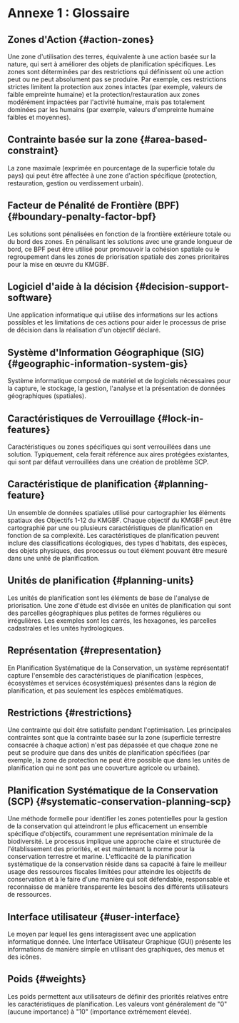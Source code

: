 # Annexe 1 : Glossaire

## Zones d'Action {#action-zones}

Une zone d'utilisation des terres, équivalente à une action basée sur la nature, qui sert à améliorer des objets de planification spécifiques. Les zones sont déterminées par des restrictions qui définissent où une action peut ou ne peut absolument pas se produire. Par exemple, ces restrictions strictes limitent la protection aux zones intactes (par exemple, valeurs de faible empreinte humaine) et la protection/restauration aux zones modérément impactées par l'activité humaine, mais pas totalement dominées par les humains (par exemple, valeurs d'empreinte humaine faibles et moyennes).

## Contrainte basée sur la zone {#area-based-constraint}

La zone maximale (exprimée en pourcentage de la superficie totale du pays) qui peut être affectée à une zone d'action spécifique (protection, restauration, gestion ou verdissement urbain).

## Facteur de Pénalité de Frontière (BPF) {#boundary-penalty-factor-bpf}

Les solutions sont pénalisées en fonction de la frontière extérieure totale ou du bord des zones. En pénalisant les solutions avec une grande longueur de bord, ce BPF peut être utilisé pour promouvoir la cohésion spatiale ou le regroupement dans les zones de priorisation spatiale des zones prioritaires pour la mise en œuvre du KMGBF.

## Logiciel d'aide à la décision {#decision-support-software}

Une application informatique qui utilise des informations sur les actions possibles et les limitations de ces actions pour aider le processus de prise de décision dans la réalisation d'un objectif déclaré.

## Système d'Information Géographique (SIG) {#geographic-information-system-gis}

Système informatique composé de matériel et de logiciels nécessaires pour la capture, le stockage, la gestion, l'analyse et la présentation de données géographiques (spatiales).

## Caractéristiques de Verrouillage {#lock-in-features}

Caractéristiques ou zones spécifiques qui sont verrouillées dans une solution. Typiquement, cela ferait référence aux aires protégées existantes, qui sont par défaut verrouillées dans une création de problème SCP.

## Caractéristique de planification {#planning-feature}

Un ensemble de données spatiales utilisé pour cartographier les éléments spatiaux des Objectifs 1-12 du KMGBF. Chaque objectif du KMGBF peut être cartographié par une ou plusieurs caractéristiques de planification en fonction de sa complexité. Les caractéristiques de planification peuvent inclure des classifications écologiques, des types d'habitats, des espèces, des objets physiques, des processus ou tout élément pouvant être mesuré dans une unité de planification.

## Unités de planification {#planning-units}

Les unités de planification sont les éléments de base de l'analyse de priorisation. Une zone d'étude est divisée en unités de planification qui sont des parcelles géographiques plus petites de formes régulières ou irrégulières. Les exemples sont les carrés, les hexagones, les parcelles cadastrales et les unités hydrologiques.

## Représentation {#representation}

En Planification Systématique de la Conservation, un système représentatif capture l'ensemble des caractéristiques de planification (espèces, écosystèmes et services écosystémiques) présentes dans la région de planification, et pas seulement les espèces emblématiques.

## Restrictions {#restrictions}

Une contrainte qui doit être satisfaite pendant l'optimisation. Les principales contraintes sont que la contrainte basée sur la zone (superficie terrestre consacrée à chaque action) n'est pas dépassée et que chaque zone ne peut se produire que dans des unités de planification spécifiées (par exemple, la zone de protection ne peut être possible que dans les unités de planification qui ne sont pas une couverture agricole ou urbaine).

## Planification Systématique de la Conservation (SCP) {#systematic-conservation-planning-scp}

Une méthode formelle pour identifier les zones potentielles pour la gestion de la conservation qui atteindront le plus efficacement un ensemble spécifique d'objectifs, couramment une représentation minimale de la biodiversité. Le processus implique une approche claire et structurée de l'établissement des priorités, et est maintenant la norme pour la conservation terrestre et marine. L'efficacité de la planification systématique de la conservation réside dans sa capacité à faire le meilleur usage des ressources fiscales limitées pour atteindre les objectifs de conservation et à le faire d'une manière qui soit défendable, responsable et reconnaisse de manière transparente les besoins des différents utilisateurs de ressources.

## Interface utilisateur {#user-interface}

Le moyen par lequel les gens interagissent avec une application informatique donnée. Une Interface Utilisateur Graphique (GUI) présente les informations de manière simple en utilisant des graphiques, des menus et des icônes.

## Poids {#weights}

Les poids permettent aux utilisateurs de définir des priorités relatives entre les caractéristiques de planification. Les valeurs vont généralement de "0" (aucune importance) à "10" (importance extrêmement élevée).
